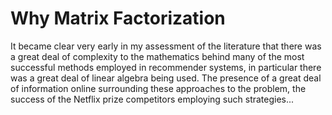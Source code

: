 # Why Matrix Factorization

It became clear very early in my assessment of the literature that there was a great deal of complexity to the mathematics behind many of the most successful methods employed in recommender systems, in particular there was a great deal of linear algebra being used. The presence of a great deal of information online surrounding these approaches to the problem, the success of the Netflix prize competitors employing such strategies...

